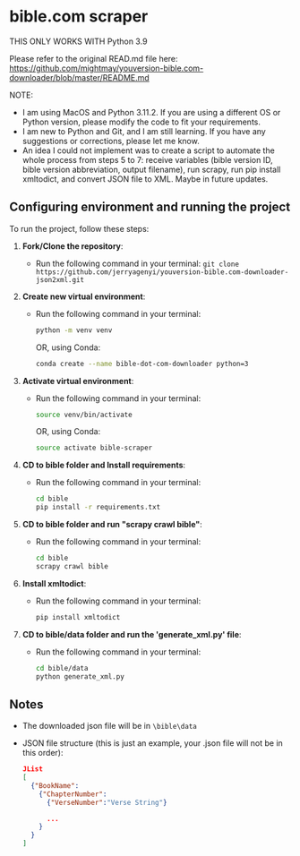 # bible.com scraper

THIS ONLY WORKS WITH Python 3.9

Please refer to the original READ.md file here: https://github.com/mightmay/youversion-bible.com-downloader/blob/master/README.md

NOTE:
- I am using MacOS and Python 3.11.2. If you are using a different OS or Python version, please modify the code to fit your requirements.
- I am new to Python and Git, and I am still learning. If you have any suggestions or corrections, please let me know.
- An idea I could not implement was to create a script to automate the whole process from steps 5 to 7: receive variables (bible version ID, bible version abbreviation, output filename), run scrapy, run pip install xmltodict, and convert JSON file to XML. Maybe in future updates.

## Configuring environment and running the project

To run the project, follow these steps:

1. **Fork/Clone the repository**:

   - Run the following command in your terminal: `git clone https://github.com/jerryagenyi/youversion-bible.com-downloader-json2xml.git`

2. **Create new virtual environment**:

   - Run the following command in your terminal:
     ```bash
     python -m venv venv
     ```
     OR, using Conda:
     ```bash
     conda create --name bible-dot-com-downloader python=3
     ```

3. **Activate virtual environment**:

   - Run the following command in your terminal:
     ```bash
     source venv/bin/activate
     ```
     OR, using Conda:
     ```bash
     source activate bible-scraper
     ```

4. **CD to bible folder and Install requirements**:

   - Run the following command in your terminal:
     ```bash
     cd bible
     pip install -r requirements.txt
     ```

5. **CD to bible folder and run "scrapy crawl bible"**:

   - Run the following command in your terminal:
     ```bash
     cd bible
     scrapy crawl bible
     ```

6. **Install xmltodict**:

   - Run the following command in your terminal:
     ```bash
     pip install xmltodict
     ```

7. **CD to bible/data folder and run the 'generate_xml.py' file**:
   - Run the following command in your terminal:
     ```bash
     cd bible/data
     python generate_xml.py
     ```

## Notes

- The downloaded json file will be in `\bible\data`
- JSON file structure (this is just an example, your .json file will not be in this order):

  ```json
  JList
  [
    {"BookName":
      {"ChapterNumber":
        {"VerseNumber":"Verse String"}

        ...
      }
    }
  ]
  ```

